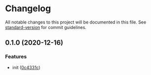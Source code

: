 # Changelog

All notable changes to this project will be documented in this file. See [standard-version](https://github.com/conventional-changelog/standard-version) for commit guidelines.

## 0.1.0 (2020-12-16)


### Features

* init ([0c4331c](https://github.com/BlackGlory/errors/commit/0c4331cd91ec7bc034fe5b49b39194edaa2f0753))
